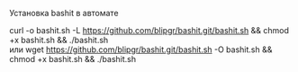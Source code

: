 Установка bashit в автомате

curl -o bashit.sh -L https://github.com/blipgr/bashit.git/bashit.sh && chmod +x bashit.sh && ./bashit.sh  
или
wget https://github.com/blipgr/bashit.git/bashit.sh -O bashit.sh && chmod +x bashit.sh && ./bashit.sh  
